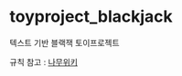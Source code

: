 # toyproject_blackjack
텍스트 기반 블랙잭 토이프로젝트   

규칙 참고 : [나무위키](https://namu.wiki/w/%EB%B8%94%EB%9E%99%EC%9E%AD(%EC%B9%B4%EB%93%9C%EA%B2%8C%EC%9E%84)#s-4)
